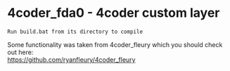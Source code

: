 # 4coder_fda0 - 4coder custom layer
```Run build.bat from its directory to compile```

Some functionality was taken from 4coder_fleury which you should check out here:  
https://github.com/ryanfleury/4coder_fleury